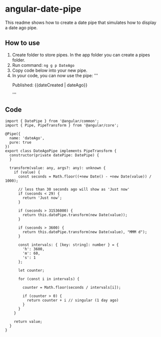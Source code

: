 # angular-date-pipe
This readme shows how to create a date pipe that simulates how to display a date ago pipe.

## How to use
1. Create folder to store pipes. In the app folder you can create a pipes folder.
2. Run command: ```ng g p DateAgo```
3. Copy code below into your new pipe.
4. In your code, you can now use the pipe: '''<p>Published: {{dateCreated | dateAgo}}</p>'''

## Code

```
import { DatePipe } from '@angular/common';
import { Pipe, PipeTransform } from '@angular/core';

@Pipe({
  name: 'dateAgo',
  pure: true
})
export class DateAgoPipe implements PipeTransform {
  constructor(private datePipe: DatePipe) {
  }

  transform(value: any, args?: any): unknown {
    if (value) {
      const seconds = Math.floor((+new Date() - +new Date(value)) / 1000);

      // less than 30 seconds ago will show as 'Just now'
      if (seconds < 29) {
        return 'Just now';
      }

      if (seconds > 31536000) {
        return this.datePipe.transform(new Date(value));
      }

      if (seconds > 3600) {
        return this.datePipe.transform(new Date(value), "MMM d");
      }

      const intervals: { [key: string]: number } = {
        'h': 3600,
        'm': 60,
        's': 1
      };

      let counter;

      for (const i in intervals) {

        counter = Math.floor(seconds / intervals[i]);

        if (counter > 0) {
          return counter + i // singular (1 day ago)
        }
      }
    }

    return value;
  }
}

```

